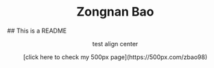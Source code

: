 <h1 align="center"> Zongnan Bao </h1>
## This is a README
<p align="center"> test align center </p>
<div align="center">
  [click here to check my 500px page](https://500px.com/zbao98)
</div>
